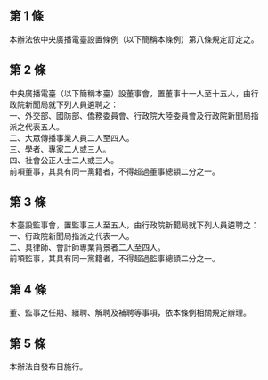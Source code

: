 第 1 條
-------
本辦法依中央廣播電臺設置條例（以下簡稱本條例）第八條規定訂定之。

第 2 條
-------
中央廣播電臺（以下簡稱本臺）設董事會，置董事十一人至十五人，由行  
政院新聞局就下列人員遴聘之：  
一、外交部、國防部、僑務委員會、行政院大陸委員會及行政院新聞局指  
    派之代表五人。  
二、大眾傳播事業人員二人至四人。  
三、學者、專家二人或三人。  
四、社會公正人士二人或三人。  
前項董事，其具有同一黨籍者，不得超過董事總額二分之一。

第 3 條
-------
本臺設監事會，置監事三人至五人，由行政院新聞局就下列人員遴聘之：  
一、行政院新聞局指派之代表一人。  
二、具律師、會計師專業背景者二人至四人。  
前項監事，其具有同一黨籍者，不得超過監事總額二分之一。

第 4 條
-------
董、監事之任期、續聘、解聘及補聘等事項，依本條例相關規定辦理。

第 5 條
-------
本辦法自發布日施行。

